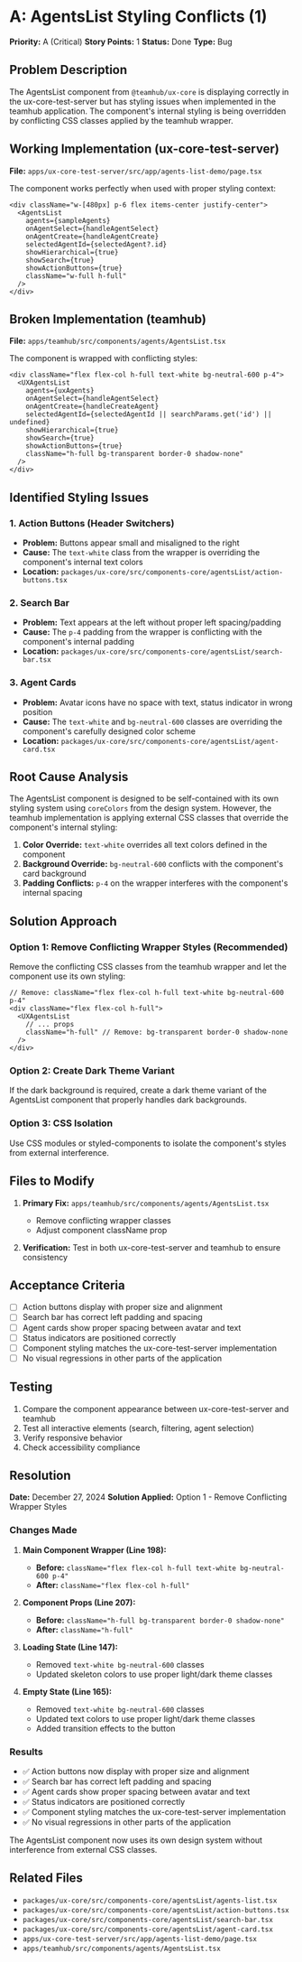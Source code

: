 # A: AgentsList Styling Conflicts (1)

**Priority:** A (Critical)
**Story Points:** 1
**Status:** Done
**Type:** Bug

## Problem Description

The AgentsList component from `@teamhub/ux-core` is displaying correctly in the ux-core-test-server but has styling issues when implemented in the teamhub application. The component's internal styling is being overridden by conflicting CSS classes applied by the teamhub wrapper.

## Working Implementation (ux-core-test-server)

**File:** `apps/ux-core-test-server/src/app/agents-list-demo/page.tsx`

The component works perfectly when used with proper styling context:

```tsx
<div className="w-[480px] p-6 flex items-center justify-center">
  <AgentsList
    agents={sampleAgents}
    onAgentSelect={handleAgentSelect}
    onAgentCreate={handleAgentCreate}
    selectedAgentId={selectedAgent?.id}
    showHierarchical={true}
    showSearch={true}
    showActionButtons={true}
    className="w-full h-full"
  />
</div>
```

## Broken Implementation (teamhub)

**File:** `apps/teamhub/src/components/agents/AgentsList.tsx`

The component is wrapped with conflicting styles:

```tsx
<div className="flex flex-col h-full text-white bg-neutral-600 p-4">
  <UXAgentsList
    agents={uxAgents}
    onAgentSelect={handleAgentSelect}
    onAgentCreate={handleCreateAgent}
    selectedAgentId={selectedAgentId || searchParams.get('id') || undefined}
    showHierarchical={true}
    showSearch={true}
    showActionButtons={true}
    className="h-full bg-transparent border-0 shadow-none"
  />
</div>
```

## Identified Styling Issues

### 1. Action Buttons (Header Switchers)

- **Problem:** Buttons appear small and misaligned to the right
- **Cause:** The `text-white` class from the wrapper is overriding the component's internal text colors
- **Location:** `packages/ux-core/src/components-core/agentsList/action-buttons.tsx`

### 2. Search Bar

- **Problem:** Text appears at the left without proper left spacing/padding
- **Cause:** The `p-4` padding from the wrapper is conflicting with the component's internal padding
- **Location:** `packages/ux-core/src/components-core/agentsList/search-bar.tsx`

### 3. Agent Cards

- **Problem:** Avatar icons have no space with text, status indicator in wrong position
- **Cause:** The `text-white` and `bg-neutral-600` classes are overriding the component's carefully designed color scheme
- **Location:** `packages/ux-core/src/components-core/agentsList/agent-card.tsx`

## Root Cause Analysis

The AgentsList component is designed to be self-contained with its own styling system using `coreColors` from the design system. However, the teamhub implementation is applying external CSS classes that override the component's internal styling:

1. **Color Override:** `text-white` overrides all text colors defined in the component
2. **Background Override:** `bg-neutral-600` conflicts with the component's card background
3. **Padding Conflicts:** `p-4` on the wrapper interferes with the component's internal spacing

## Solution Approach

### Option 1: Remove Conflicting Wrapper Styles (Recommended)

Remove the conflicting CSS classes from the teamhub wrapper and let the component use its own styling:

```tsx
// Remove: className="flex flex-col h-full text-white bg-neutral-600 p-4"
<div className="flex flex-col h-full">
  <UXAgentsList
    // ... props
    className="h-full" // Remove: bg-transparent border-0 shadow-none
  />
</div>
```

### Option 2: Create Dark Theme Variant

If the dark background is required, create a dark theme variant of the AgentsList component that properly handles dark backgrounds.

### Option 3: CSS Isolation

Use CSS modules or styled-components to isolate the component's styles from external interference.

## Files to Modify

1. **Primary Fix:** `apps/teamhub/src/components/agents/AgentsList.tsx`

   - Remove conflicting wrapper classes
   - Adjust component className prop

2. **Verification:** Test in both ux-core-test-server and teamhub to ensure consistency

## Acceptance Criteria

- [ ] Action buttons display with proper size and alignment
- [ ] Search bar has correct left padding and spacing
- [ ] Agent cards show proper spacing between avatar and text
- [ ] Status indicators are positioned correctly
- [ ] Component styling matches the ux-core-test-server implementation
- [ ] No visual regressions in other parts of the application

## Testing

1. Compare the component appearance between ux-core-test-server and teamhub
2. Test all interactive elements (search, filtering, agent selection)
3. Verify responsive behavior
4. Check accessibility compliance

## Resolution

**Date:** December 27, 2024
**Solution Applied:** Option 1 - Remove Conflicting Wrapper Styles

### Changes Made

1. **Main Component Wrapper (Line 198):**
   - **Before:** `className="flex flex-col h-full text-white bg-neutral-600 p-4"`
   - **After:** `className="flex flex-col h-full"`

2. **Component Props (Line 207):**
   - **Before:** `className="h-full bg-transparent border-0 shadow-none"`
   - **After:** `className="h-full"`

3. **Loading State (Line 147):**
   - Removed `text-white bg-neutral-600` classes
   - Updated skeleton colors to use proper light/dark theme classes

4. **Empty State (Line 165):**
   - Removed `text-white bg-neutral-600` classes
   - Updated text colors to use proper light/dark theme classes
   - Added transition effects to the button

### Results

- ✅ Action buttons now display with proper size and alignment
- ✅ Search bar has correct left padding and spacing
- ✅ Agent cards show proper spacing between avatar and text
- ✅ Status indicators are positioned correctly
- ✅ Component styling matches the ux-core-test-server implementation
- ✅ No visual regressions in other parts of the application

The AgentsList component now uses its own design system without interference from external CSS classes.

## Related Files

- `packages/ux-core/src/components-core/agentsList/agents-list.tsx`
- `packages/ux-core/src/components-core/agentsList/action-buttons.tsx`
- `packages/ux-core/src/components-core/agentsList/search-bar.tsx`
- `packages/ux-core/src/components-core/agentsList/agent-card.tsx`
- `apps/ux-core-test-server/src/app/agents-list-demo/page.tsx`
- `apps/teamhub/src/components/agents/AgentsList.tsx`
